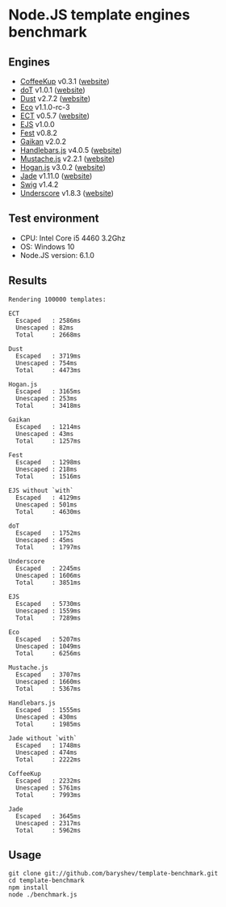 # Node.JS template engines benchmark

## Engines

- [CoffeeKup](https://github.com/mauricemach/coffeekup) v0.3.1 ([website](http://coffeekup.org/))
- [doT](https://github.com/olado/doT) v1.0.1 ([website](http://olado.github.com/doT/))
- [Dust](https://github.com/linkedin/dustjs) v2.7.2 ([website](http://linkedin.github.com/dustjs/))
- [Eco](https://github.com/sstephenson/eco) v1.1.0-rc-3
- [ECT](https://github.com/baryshev/ect) v0.5.7 ([website](http://ectjs.com/))
- [EJS](https://github.com/visionmedia/ejs) v1.0.0
- [Fest](https://github.com/mailru/fest) v0.8.2
- [Gaikan](https://github.com/Deathspike/gaikan) v2.0.2
- [Handlebars.js](https://github.com/wycats/handlebars.js/) v4.0.5 ([website](http://handlebarsjs.com/))
- [Mustache.js](https://github.com/janl/mustache.js) v2.2.1 ([website](http://mustache.github.com/))
- [Hogan.js](https://github.com/twitter/hogan.js) v3.0.2 ([website](http://twitter.github.com/hogan.js/))
- [Jade](https://github.com/visionmedia/jade) v1.11.0 ([website](http://jade-lang.com/))
- [Swig](https://github.com/paularmstrong/swig) v1.4.2
- [Underscore](https://github.com/documentcloud/underscore) v1.8.3 ([website](http://underscorejs.org/))

## Test environment

- CPU: Intel Core i5 4460 3.2Ghz
- OS: Windows 10
- Node.JS version: 6.1.0

## Results

	Rendering 100000 templates:

	ECT
	  Escaped   : 2586ms
	  Unescaped : 82ms
	  Total     : 2668ms

	Dust
	  Escaped   : 3719ms
	  Unescaped : 754ms
	  Total     : 4473ms

	Hogan.js
	  Escaped   : 3165ms
	  Unescaped : 253ms
	  Total     : 3418ms

	Gaikan
	  Escaped   : 1214ms
	  Unescaped : 43ms
	  Total     : 1257ms

	Fest
	  Escaped   : 1298ms
	  Unescaped : 218ms
	  Total     : 1516ms

	EJS without `with`
	  Escaped   : 4129ms
	  Unescaped : 501ms
	  Total     : 4630ms

	doT
	  Escaped   : 1752ms
	  Unescaped : 45ms
	  Total     : 1797ms

	Underscore
	  Escaped   : 2245ms
	  Unescaped : 1606ms
	  Total     : 3851ms

	EJS
	  Escaped   : 5730ms
	  Unescaped : 1559ms
	  Total     : 7289ms

	Eco
	  Escaped   : 5207ms
	  Unescaped : 1049ms
	  Total     : 6256ms

	Mustache.js
	  Escaped   : 3707ms
	  Unescaped : 1660ms
	  Total     : 5367ms

	Handlebars.js
	  Escaped   : 1555ms
	  Unescaped : 430ms
	  Total     : 1985ms

	Jade without `with`
	  Escaped   : 1748ms
	  Unescaped : 474ms
	  Total     : 2222ms

	CoffeeKup
	  Escaped   : 2232ms
	  Unescaped : 5761ms
	  Total     : 7993ms

	Jade
	  Escaped   : 3645ms
	  Unescaped : 2317ms
	  Total     : 5962ms


## Usage

	git clone git://github.com/baryshev/template-benchmark.git
	cd template-benchmark
	npm install
	node ./benchmark.js
